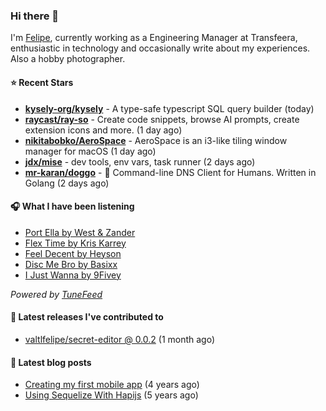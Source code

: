 ### Hi there 👋

I'm [Felipe](https://felipevm.com), currently working as a Engineering Manager at Transfeera, enthusiastic in technology and occasionally write about my experiences. Also a hobby photographer.

#### ⭐ Recent Stars
- **[kysely-org/kysely](https://github.com/kysely-org/kysely)** - A type-safe typescript SQL query builder (today)
- **[raycast/ray-so](https://github.com/raycast/ray-so)** - Create code snippets, browse AI prompts, create extension icons and more. (1 day ago)
- **[nikitabobko/AeroSpace](https://github.com/nikitabobko/AeroSpace)** - AeroSpace is an i3-like tiling window manager for macOS (1 day ago)
- **[jdx/mise](https://github.com/jdx/mise)** - dev tools, env vars, task runner (2 days ago)
- **[mr-karan/doggo](https://github.com/mr-karan/doggo)** - :dog: Command-line DNS Client for Humans. Written in Golang (2 days ago)

#### 🎧 What I have been listening
- [Port Ella by West &amp; Zander](https://open.spotify.com/track/6Q6gpf2CqaZU3on49r1NcU)
- [Flex Time by Kris Karrey](https://open.spotify.com/track/6obvIIDLxAAgXGpnqKYEhW)
- [Feel Decent by Heyson](https://open.spotify.com/track/61zOivEMvcyCoymnvBVPy5)
- [Disc Me Bro by Basixx](https://open.spotify.com/track/6eoPPAY4pQ3w1Gvt2fMt7Q)
- [I Just Wanna by 9Fivey](https://open.spotify.com/track/2IWH3K11b8DwM9BTixLeE0)

_Powered by [TuneFeed](https://tunefeed.app?ref=valtlfelipe-gh-profile)_ 

#### 🚀 Latest releases I've contributed to


- [valtlfelipe/secret-editor @ 0.0.2](https://github.com/valtlfelipe/secret-editor/releases/tag/0.0.2) (1 month ago)

#### 📄 Latest blog posts
- [Creating my first mobile app](https://felipevm.com/posts/creating-my-first-mobile-app/) (4 years ago)
- [Using Sequelize With Hapijs](https://felipevm.com/posts/using-sequelize-with-hapijs/) (5 years ago)
